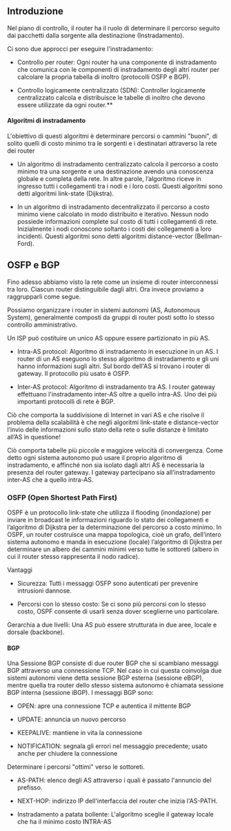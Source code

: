 ## Introduzione

Nel piano di controllo, il router ha il ruolo di determinare il percorso seguito dai pacchetti dalla sorgente alla destinazione (Instradamento).

Ci sono due approcci per eseguire l'instradamento:

- Controllo per router: Ogni router ha una componente di instradamento che comunica con le componenti di instradamento degli altri router per calcolare la propria tabella di inoltro (protocolli OSFP e BGP).

- Controllo logicamente centralizzato (SDN): Controller logicamente centralizzato calcola e distribuisce le tabelle di inoltro che devono essere utilizzate da ogni router.**


#### Algoritmi di instradamento
L'obiettivo di questi algoritmi è determinare percorsi o cammini "buoni", di solito quelli di costo minimo tra le sorgenti e i destinatari attraverso la rete dei router

- Un algoritmo di instradamento centralizzato calcola il percorso a costo minimo tra una sorgente e una destinazione avendo una conoscenza globale e completa della rete. In altre parole, l’algoritmo riceve in ingresso tutti i collegamenti tra i nodi e i loro costi. Questi algoritmi sono detti algoritmi link-state (Dijkstra).

- In un algoritmo di instradamento decentralizzato il percorso a costo minimo viene calcolato in modo distribuito e iterativo. Nessun nodo possiede informazioni complete sul costo di tutti i collegamenti di rete. Inizialmente i nodi conoscono soltanto i costi dei collegamenti a loro incidenti. Questi algoritmi sono detti algoritmi distance-vector (Bellman-Ford).


## OSFP e BGP

Fino adesso abbiamo visto la rete come un insieme di router interconnessi tra loro. Ciascun router distinguibile dagli altri. Ora invece proviamo a raggrupparli come segue.

Possiamo organizzare i router in sistemi autonomi (AS, Autonomous System), generalmente composti da gruppi di router posti sotto lo stesso controllo amministrativo.

Un ISP può costituire un unico AS oppure essere partizionato in più AS.

- Intra-AS protocol: Algoritmo di instradamento in esecuzione in un AS. I router di un AS eseguono lo stesso algoritmo di instradamento e gli uni hanno informazioni sugli altri. Sul bordo dell'AS si trovano i router di gateway. Il protocollo più usato è OSFP.
    
- Inter-AS protocol: Algoritmo di instradamento tra AS. I router gateway effettuano l'instradamento inter-AS oltre a quello intra-AS. Uno dei più importanti protocolli di rete è BGP.
    

Ciò che comporta la suddivisione di Internet in vari AS e che risolve il problema della scalabilità è che negli algoritmi link-state e distance-vector l’invio delle informazioni sullo stato della rete o sulle distanze è limitato all’AS in questione!

Ciò comporta tabelle più piccole e maggiore velocità di convergenza. Come detto ogni sistema autonomo può usare il proprio algoritmo di instradamento, e affinché non sia isolato dagli altri AS è necessaria la presenza del router gateway. I gateway partecipano sia all’instradamento inter-AS che a quello intra-AS.


### OSFP (Open Shortest Path First)

OSPF è un protocollo link-state che utilizza il flooding (inondazione) per inviare in broadcast le informazioni riguardo lo stato dei collegamenti e l’algoritmo di Dijkstra per la determinazione del percorso a costo minimo. In OSPF, un router costruisce una mappa topologica, cioè un grafo, dell’intero sistema autonomo e manda in esecuzione (locale) l’algoritmo di Dijkstra per determinare un albero dei cammini minimi verso tutte le sottoreti (albero in cui il router stesso rappresenta il nodo radice).

Vantaggi

- Sicurezza: Tutti i messaggi OSFP sono autenticati per prevenire intrusioni dannose.
    
- Percorsi con lo stesso costo: Se ci sono più percorsi con lo stesso costo, OSPF consente di usarli senza dover sceglierne uno particolare.
    

Gerarchia a due livelli: Una AS può essere strutturata in due aree, locale e dorsale (backbone).



#### BGP
Una Sessione BGP consiste di due router BGP che si scambiano messaggi BGP attraverso una connessione TCP. Nel caso in cui questa coinvolga due sistemi autonomi viene detta sessione BGP esterna (sessione eBGP), mentre quella tra router dello stesso sistema autonomo è chiamata sessione BGP interna (sessione iBGP). I messaggi BGP sono:

- OPEN: apre una connessione TCP e autentica il mittente BGP

- UPDATE: annuncia un nuovo percorso

- KEEPALIVE: mantiene in vita la connessione

- NOTIFICATION: segnala gli errori nel messaggio precedente; usato anche per chiudere la connessione


 Determinare i percorsi "ottimi" verso le sottoreti.

- AS-PATH: elenco degli AS attraverso i quali è passato l'annuncio del prefisso.

- NEXT-HOP: indirizzo IP dell'interfaccia del router che inizia l'AS-PATH.

- Instradamento a patata bollente: L'algoritmo sceglie il gateway locale che ha il minimo costo INTRA-AS
